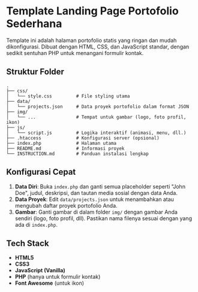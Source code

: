 # Template Landing Page Portofolio Sederhana

Template ini adalah halaman portofolio statis yang ringan dan mudah dikonfigurasi. Dibuat dengan HTML, CSS, dan JavaScript standar, dengan sedikit sentuhan PHP untuk menangani formulir kontak.

## Struktur Folder

```
.
├── css/
│   └── style.css         # File styling utama
├── data/
│   └── projects.json     # Data proyek portofolio dalam format JSON
├── img/
│   └── ...               # Tempat untuk gambar (logo, foto profil, ikon)
├── js/
│   └── script.js         # Logika interaktif (animasi, menu, dll.)
├── .htaccess             # Konfigurasi server (opsional)
├── index.php             # Halaman utama
├── README.md             # Informasi proyek
└── INSTRUCTION.md        # Panduan instalasi lengkap
```

## Konfigurasi Cepat

1.  **Data Diri**: Buka `index.php` dan ganti semua placeholder seperti "John Doe", judul, deskripsi, dan tautan media sosial dengan data Anda.
2.  **Data Proyek**: Edit `data/projects.json` untuk menambahkan atau mengubah daftar proyek portofolio Anda.
3.  **Gambar**: Ganti gambar di dalam folder `img/` dengan gambar Anda sendiri (logo, foto profil, dll). Pastikan nama filenya sesuai dengan yang ada di `index.php`.

## Tech Stack

-   **HTML5**
-   **CSS3**
-   **JavaScript (Vanilla)**
-   **PHP** (hanya untuk formulir kontak)
-   **Font Awesome** (untuk ikon)
